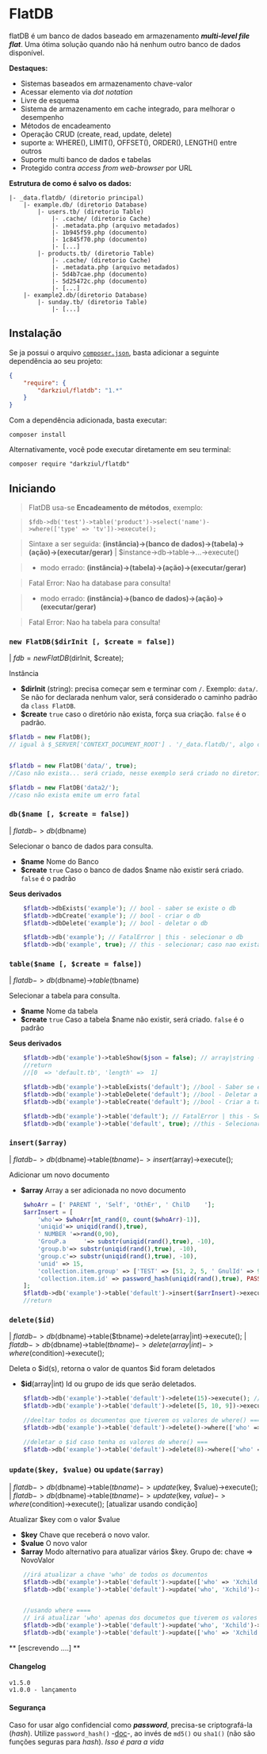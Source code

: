 
# FlatDB
flatDB é um banco de dados baseado em armazenamento ***multi-level file flat***. Uma ótima solução quando não há nenhum outro banco de dados disponível.


**Destaques:**
- Sistemas baseados em armazenamento chave-valor
- Acessar elemento via *dot notation*
- Livre de esquema
- Sistema de armazenamento em cache integrado, para melhorar o desempenho
- Métodos de encadeamento
- Operação CRUD (create, read, update, delete)
- suporte a:  WHERE(), LIMIT(), OFFSET(), ORDER(), LENGTH() entre outros
- Suporte multi banco de dados e tabelas
- Protegido contra  *access from web-browser* por URL


**Estrutura de como é salvo os dados:**

```
|- _data.flatdb/ (diretorio principal)
    |- example.db/ (diretorio Database)
        |- users.tb/ (diretorio Table)
            |- .cache/ (diretorio Cache)
            |- .metadata.php (arquivo metadados)
            |- 1b945f59.php (documento)
            |- 1c845f70.php (documento)
            |- [...]
        |- products.tb/ (diretorio Table)
            |- .cache/ (diretorio Cache)
            |- .metadata.php (arquivo metadados)
            |- 5d4b7cae.php (documento)
            |- 5d25472c.php (documento)
            |- [...]
    |- example2.db/(diretorio Database)
        |- sunday.tb/ (diretorio Table)
            |- [...]
```

## Instalação

Se ja possui o arquivo [`composer.json`](https://getcomposer.org/), basta adicionar a seguinte dependência ao seu projeto:
```json
{
    "require": {
        "darkziul/flatdb": "1.*"
    }
}
```

Com a dependência adicionada, basta executar:

```
composer install
```

Alternativamente, você pode executar diretamente em seu terminal:

```
composer require "darkziul/flatdb"
```

## Iniciando

>FlatDB usa-se **Encadeamento de métodos**, exemplo:

>`$fdb->db('test')->table('product')->select('name')->where(['type' => 'tv'])->execute();`

> Sintaxe a ser seguida: **(instância)->(banco de dados)->(tabela)->(ação)->(executar/gerar)** | $instance->db->table->...->execute()

> * modo errado: **(instância)->(tabela)->(ação)->(executar/gerar)** 

>  Fatal Error: Nao ha database para consulta!

> * modo errado: **(instância)->(banco de dados)->(ação)->(executar/gerar)** 

> Fatal Error: Nao ha tabela para consulta!



### `new FlatDB($dirInit [, $create = false])`
| $fdb = new FlatDB($dirInit, $create);

Instância

* **$dirInit** (string): precisa começar sem e terminar com `/`. Exemplo: `data/`. Se não for declarada nenhum valor, será considerado o caminho padrão da `class FlatDB`.
* **$create** `true` caso o diretório não exista, força sua criação. `false` é o padrão.

```php
$flatdb = new FlatDB();
// igual à $_SERVER['CONTEXT_DOCUMENT_ROOT'] . '/_data.flatdb/', algo como www/_data.flatdb/
```
```php

$flatdb = new FlatDB('data/', true); 
//Caso não exista... será criado, nesse exemplo será criado no diretorio que está sendo executado o código

$flatdb = new FlatDB('data2/');
//caso não exista emite um erro fatal
```



### `db($name [, $create = false])`
| $flatdb->db($dbname)

Selecionar o banco de dados para consulta.

* **$name** Nome do Banco
* **$create** `true` Caso o banco de dados $name não existir será criado. `false` é o padrão

**Seus derivados**
```php
    $flatdb->dbExists('example'); // bool - saber se existe o db
    $flatdb->dbCreate('example'); // bool - criar o db
    $flatdb->dbDelete('example'); // bool - deletar o db

    $flatdb->db('example'); // FatalError | this - selecionar o db
    $flatdb->db('example', true); // this - selecionar; caso nao exista é criado
```

### `table($name [, $create = false])`
| $flatdb->db($dbname)->$table($tbname)

Selecionar a tabela para consulta.

* **$name** Nome da tabela
* **$create** `true` Caso a tabela $name não existir, será criado. `false` é o padrão

**Seus derivados**
```php
    $flatdb->db('example')->tableShow($json = false); // array|string - retorna todos os nomes das tabelas
    //return 
    //[0  => 'default.tb', 'length' =>  1]

    $flatdb->db('example')->tableExists('default'); //bool - Saber se existe a tabela
    $flatdb->db('example')->tableDelete('default'); //bool - Deletar a Tabela
    $flatdb->db('example')->tableCreate('default'); //bool - Criar a tabela

    $flatdb->db('example')->table('default'); // FatalError | this - Selecionar a tabela, caso exista
    $flatdb->db('example')->table('default', true); //this - Selecionar a tabela, caso não exista será criada
```

### `insert($array)`
| $flatdb->db($dbname)->table($tbname)->insert($array)->execute();

Adicionar um novo documento

* **$array** Array a ser adicionada no novo documento

```php
    $whoArr = [' PARENT ', 'Self', 'OthEr', ' ChilD    '];
    $arrInsert = [
        'who'=> $whoArr[mt_rand(0, count($whoArr)-1)],
        'uniqid'=> uniqid(rand(),true),
        ' NUMBER '=>rand(0,90),
        'GrouP.a     '=> substr(uniqid(rand(),true), -10),
        'group.b'=> substr(uniqid(rand(),true), -10),
        'group.c'=> substr(uniqid(rand(),true), -10),
        'unid' => 15,
        'collection.item.group' => ['TEST' => [51, 2, 5, ' GnulId' => 999]],
        'collection.item.id' => password_hash(uniqid(rand(),true), PASSWORD_DEFAULT)
    ]; 
    $flatdb->db('example')->table('default')->insert($arrInsert)->execute(); // array | null
    //return 
```

### `delete($id)`
| $flatdb->db($dbname)->table($tbname)->delete(array|int)->execute();
| $flatdb->db($dbname)->table($tbname)->delete(array|int)->where($condition)->execute();

Deleta o $id(s), retorna o valor de quantos $id foram deletados

* **$id**(array|int) Id ou grupo de ids que serão deletados.

```php
    $flatdb->db('example')->table('default')->delete(15)->execute(); // int | fatalError - Deleta o Id mencionado
    $flatdb->db('example')->table('default')->delete([5, 10, 9])->execute(); // int | fatalError - Deleta os Ids mencionados

    //deeltar todos os documentos que tiverem os valores de where() ===
    $flatdb->db('example')->table('default')->delete()->where(['who' => 'parent', 'number' => 5])->execute(); // int - returna a quantidade deletada

    //deletar o $id caso tenha os valores de where() ===
    $flatdb->db('example')->table('default')->delete(8)->where(['who' => 'parent', 'number' => 5])->execute(); // int - returna a quantidade deletada
```

### `update($key, $value)` ou `update($array)`
| $flatdb->db($dbname)->table($tbname)->update($key, $value)->execute();
| $flatdb->db($dbname)->table($tbname)->update($key, $value)->where($condition)->execute(); [atualizar usando condição]

Atualizar $key com o valor $value

* **$key** Chave que receberá o novo valor.
* **$value** O novo valor
* **$array** Modo alternativo para atualizar vários $key. Grupo de: chave => NovoValor

```php
    //irá atualizar a chave 'who' de todos os documentos
    $flatdb->db('example')->table('default')->update(['who' => 'Xchild'])->execute(); //bool - atualizar grupado
    $flatdb->db('example')->table('default')->update('who', 'Xchild')->execute();// bool - atualizar simples


    //usando where ====
    // irá atualizar 'who' apenas dos documetos que tiverem os valores de where() ===
    $flatdb->db('example')->table('default')->update('who', 'Xchild')->where(['id'=>[5,16]])->execute(); // bool - Atualizar 1 
    $flatdb->db('example')->table('default')->update(['who' => 'Xchild', 'group.b' => 154])->where(['id'=>[5,16]])->execute(); //bool - atualizar vários $key
```



** [escrevendo ....] **





#### Changelog
```
v1.5.0
v1.0.0 - lançamento
```


#### Segurança
Caso for usar algo confidencial como ***password***, precisa-se criptografá-la (*hash*). Utilize `password_hash()` -[doc](http://php.net/manual/en/function.password-hash.php)-, ao invés de  `md5()` ou `sha1()` (não são funções seguras para *hash*). *Isso é para a vida*


